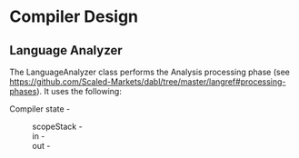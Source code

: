 # Compiler Design

## Language Analyzer

The LanguageAnalyzer class performs the Analysis processing phase
(see https://github.com/Scaled-Markets/dabl/tree/master/langref#processing-phases).
It uses the following:

<dl>
Compiler state -

<dl>
<dd>scopeStack - </dd>
<dd>in - </dd>
<dd>out - </dd>
</dl>


</dl>
